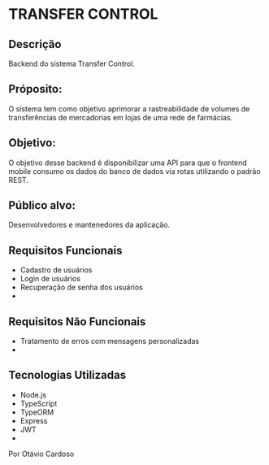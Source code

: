 # TRANSFER CONTROL

## Descrição

Backend do sistema Transfer Control.

## Próposito:

O sistema tem como objetivo aprimorar a rastreabilidade de volumes de transferências de mercadorias em lojas de uma rede de farmácias.

## Objetivo:

O objetivo desse backend é disponibilizar uma API para que o frontend mobile consumo os dados do banco de dados via rotas utilizando o padrão REST.

## Público alvo: 

Desenvolvedores e mantenedores da aplicação.

## Requisitos Funcionais 

- Cadastro de usuários
- Login de usuários
- Recuperação de senha dos usuários
-

## Requisitos Não Funcionais

- Tratamento de erros com mensagens personalizadas
- 

## Tecnologias Utilizadas

- Node.js
- TypeScript
- TypeORM
- Express
- JWT
- 

<!-- ## 📂 Estrutura do Projeto

```bash
📁 suaplicacao
├── 📄 index.html   # Liste 
├── 📄 styles.css   # seus
└── 📄 script.js    # arquivos
``` -->

<!-- ## Documentação da API

### Descrição  
Faça a descrição da sua API.

### Base URL  
`suaaplicacao.com`

### Tecnologias  
✅Tecnologias usadas

### Endpoints

| Método | Rota                  | Ação                | Body/Params                      | Status        |
|--------|-----------------------|---------------------|----------------------------------|---------------|
| `POST` | `/rota`              | Descreva aqui       | `{ "chave": "valor", "outra_chave": "outro valor" }` | `Status Aqui` |
| `GET`  | `/rota`              | Descreva aqui         | -                                | `Status Aqui`      |
| `PUT`  | `/rota/{id}` | Descreva aqui | `{ "chave": "valor", "outra_chave": "outro valor" }`          | `Status Aqui`      |
| `DELETE` | `/rota/{id}`         | Descreva aqui         | -                                | `Status Aqui` |

### Exemplos

**VERBO /seu-endpoint**  
Request:
```json
{ 
    //Adicione o Request para o endpoint aqui
    "chave": "valor"
}
```  
`Response (Substitua o que está dentro do parentêses - essa frase - pelo Status)`:
```json
{ 
    //Adicione o Response aqui
    "id": 1, 
    "chave": "valor"
}
```
Faça isso para todos os verbos.

### Erros Comuns

Liste os erros comuns da sua aplicação aqui.

| Código | Mensagem                     | Causa                  |
|--------|------------------------------|------------------------|
| `Status`  | Mensagem aqui   | Motivo pelo qual o erro ocorreu           |
| `Status`  | Mensagem aqui          | Motivo pelo qual o erro ocorreu            |
| `Status`  | Mensagem aqui         | Motivo pelo qual o erro ocorreu |

**Exemplo de Erro `400`**  
```json
{
  "status": 400,
  "error": "Bad Request",
  "message": "Mensagem aqui",
  "timestamp": "2025-03-18T10:16:00Z"
}
```

### 📦 Como Executar o Projeto

1. Descreva o passo a passo para executar seu projeto

### 📖 Uso

1. Descreva como usar a aplicação

## Próximos Passos

Descreva o que você pretende fazer como próximos passos na sua aplicação.

## Principais aprendizados

Descreva seus principais aprendizados. -->


Por Otávio Cardoso
 